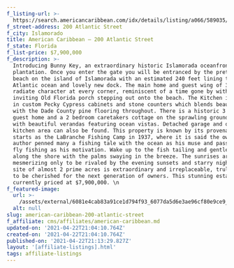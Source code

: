 ```yaml
---
f_listing-url: >-
  https://search.americancaribbean.com/idx/details/listing/a066/589035/200-Atlantic-Street-ISLAMORADA-FL-33036
f_street-address: 200 Atlantic Street
f_city: Islamorado
title: American Caribbean – 200 Atlantic Street
f_state: Florida
f_list-price: $7,900,000
f_description: >-
  Introducing Bunny Key, an extraordinary historic Islamorada oceanfront
  plantation. Once you enter the gate you will be entranced by the prettiest
  beach on the island of Islamorada with an estimated 240 feet lining the
  Atlantic ocean and lovely new dock. The main home and guest wing of 3 bedrooms
  radiate character at every corner, reminiscent of a time gone by with the
  inviting Old Florida porch stepping out onto the beach. The Kitchen is lined
  in custom Pecky Cypress cabinets and stone counters which blends beautifully
  with the Dade County pine flooring throughout. There is a historic 3 bedroom
  guest home and a 2 bedroom caretakers cottage on the sprawling grounds each
  with beautiful verandas featuring ocean vistas. Detached garage and outdoor
  kitchen area can also be found. This property is known by its provenance that
  starts as the LaBranche Fishing Camp in 1937, where it is said the owner and
  author penned many a fishing tale with the ocean as his muse and passion for
  fly fishing as his motivation. Wake up to the fish tailing and gentle waves
  along the shore with the palms swaying in the breeze. The sunrises are
  mesmerizing only to be rivaled by the evening sunsets and starry nights. This
  site of almost 2 prime acres is extraordinary and irreplaceable, truly meant
  to be cherished for the next generation of owners. This stunning estate is
  currently priced at $7,900,000. \n
f_featured-image:
  url: >-
    /assets/external/6081e4cab83a91ce1d794f93_6077da5d6e3ae96cf80e9ce9_602e949c97f1f20200108193753429466000000-o.jpeg
  alt: null
slug: american-caribbean-200-atlantic-street
f_affiliate: cms/affiliates/american-caribbean.md
updated-on: '2021-04-22T21:04:10.764Z'
created-on: '2021-04-22T21:04:10.764Z'
published-on: '2021-04-22T21:13:29.827Z'
layout: '[affiliate-listings].html'
tags: affiliate-listings
---
```



